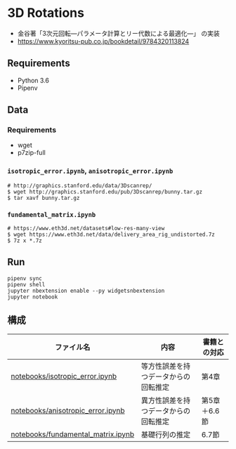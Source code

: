 # 3D Rotations
- 金谷著「3次元回転―パラメータ計算とリー代数による最適化―」 の実装
- https://www.kyoritsu-pub.co.jp/bookdetail/9784320113824

## Requirements
- Python 3.6
- Pipenv

## Data

### Requirements
- wget
- p7zip-full

### `isotropic_error.ipynb`, `anisotropic_error.ipynb`

```terminal
# http://graphics.stanford.edu/data/3Dscanrep/
$ wget http://graphics.stanford.edu/pub/3Dscanrep/bunny.tar.gz
$ tar xavf bunny.tar.gz
```

### `fundamental_matrix.ipynb`

```terminal
# https://www.eth3d.net/datasets#low-res-many-view
$ wget https://www.eth3d.net/data/delivery_area_rig_undistorted.7z
$ 7z x *.7z
```

## Run

```terminal
pipenv sync
pipenv shell
jupyter nbextension enable --py widgetsnbextension
jupyter notebook
```

## 構成

|ファイル名|内容|書籍との対応
|----------|----|------------
|[notebooks/isotropic\_error.ipynb](https://github.com/eduidl/3d-rotations/blob/master/notebooks/isotropic_error.ipynb)|等方性誤差を持つデータからの回転推定|第4章
|[notebooks/anisotropic\_error.ipynb](https://github.com/eduidl/3d-rotations/blob/master/notebooks/anisotropic_error.ipynb)|異方性誤差を持つデータからの回転推定|第5章＋6.6節
|[notebooks/fundamental\_matrix.ipynb](https://github.com/eduidl/3d-rotations/blob/master/notebooks/fundamental_matrix.ipynb)|基礎行列の推定|6.7節
